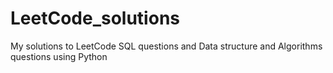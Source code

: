 # LeetCode_solutions
My solutions to LeetCode SQL questions and Data structure and Algorithms questions using Python
